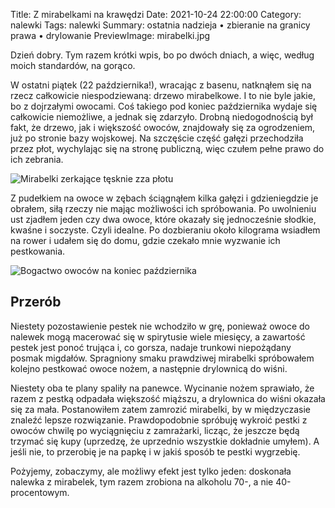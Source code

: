 Title: Z mirabelkami na krawędzi
Date: 2021-10-24 22:00:00
Category: nalewki
Tags: nalewki
Summary: ostatnia nadzieja • zbieranie na granicy prawa • drylowanie
PreviewImage: mirabelki.jpg

Dzień dobry. Tym razem krótki wpis, bo po dwóch dniach, a więc, według moich standardów, na gorąco.

W ostatni piątek (22 października!), wracając z basenu, natknąłem się na rzecz całkowicie niespodziewaną: drzewo mirabelkowe. I to nie byle jakie, bo z dojrzałymi owocami. Coś takiego pod koniec października wydaje się całkowicie niemożliwe, a jednak się zdarzyło. Drobną niedogodnością był fakt, że drzewo, jak i większość owoców, znajdowały się za ogrodzeniem, już po stronie bazy wojskowej. Na szczęście część gałęzi przechodziła przez płot, wychylając się na stronę publiczną, więc czułem pełne prawo do ich zebrania.

![Mirabelki zerkające tęsknie zza płotu]({attach}baza.jpg)

Z pudełkiem na owoce w zębach ściągnąłem kilka gałęzi i gdzieniegdzie je obrałem, siłą rzeczy nie mając możliwości ich spróbowania. Po uwolnieniu ust zjadłem jeden czy dwa owoce, które okazały się jednocześnie słodkie, kwaśne i soczyste. Czyli idealne. Po dozbieraniu około kilograma wsiadłem na rower i udałem się do domu, gdzie czekało mnie wyzwanie ich pestkowania.

![Bogactwo owoców na koniec października]({attach}mirabelki.jpg)

## Przerób

Niestety pozostawienie pestek nie wchodziło w grę, ponieważ owoce do nalewek mogą macerować się w spirytusie wiele miesięcy, a zawartość pestek jest ponoć trująca i, co gorsza, nadaje trunkowi niepożądany posmak migdałów. Spragniony smaku prawdziwej mirabelki spróbowałem kolejno pestkować owoce nożem, a następnie drylownicą do wiśni.

Niestety oba te plany spaliły na panewce. Wycinanie nożem sprawiało, że razem z pestką odpadała większość miąższu, a drylownica do wiśni okazała się za mała. Postanowiłem zatem zamrozić mirabelki, by w międzyczasie znaleźć lepsze rozwiązanie. Prawdopodobnie spróbuję wykroić pestki z owoców chwilę po wyciągnięciu z zamrażarki, licząc, że jeszcze będą trzymać się kupy (uprzedzę, że uprzednio wszystkie dokładnie umyłem). A jeśli nie, to przerobię je na papkę i w jakiś sposób te pestki wygrzebię.

Pożyjemy, zobaczymy, ale możliwy efekt jest tylko jeden: doskonała nalewka z mirabelek, tym razem zrobiona na alkoholu 70-, a nie 40-procentowym. 
